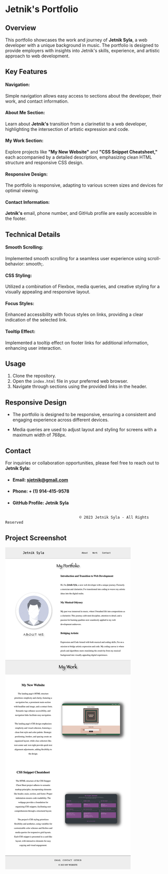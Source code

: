 # Jetnik's Portfolio

## Overview

This portfolio showcases the work and journey of **Jetnik Syla**, a web developer with a unique background in music. The portfolio is designed to provide employers with insights into Jetnik's skills, experience, and artistic approach to web development.

## Key Features

#### **Navigation:** 
Simple navigation allows easy access to sections about the developer, their work, and contact information.

#### **About Me Section:** 
Learn about **Jetnik's** transition from a clarinetist to a web developer, highlighting the intersection of artistic expression and code.

#### **My Work Section:**
 Explore projects like **"My New Website"** and **"CSS Snippet Cheatsheet,"** each accompanied by a detailed description, emphasizing clean HTML structure and responsive CSS design.

#### **Responsive Design:**
The portfolio is responsive, adapting to various screen sizes and devices for optimal viewing.

#### **Contact Information:** 
 **Jetnik's** email, phone number, and GitHub profile are easily accessible in the footer.

## Technical Details

#### **Smooth Scrolling:**
Implemented smooth scrolling for a seamless user experience using scroll-behavior: smooth;.

#### **CSS Styling:**
 Utilized a combination of Flexbox, media queries, and creative styling for a visually appealing and responsive layout.

#### **Focus Styles:**
 Enhanced accessibility with focus styles on links, providing a clear indication of the selected link.

#### **Tooltip Effect:**
Implemented a tooltip effect on footer links for additional information, enhancing user interaction.

## Usage

1. Clone the repository.
2. Open the ``index.html`` file in your preferred web browser.
3. Navigate through sections using the provided links in the header.

## Responsive Design

* The portfolio is designed to be responsive, ensuring a consistent and engaging experience across different devices.

* Media queries are used to adjust layout and styling for screens with a maximum width of 768px.

## Contact

For inquiries or collaboration opportunities, please feel free to reach out to **Jetnik Syla:**

* #### **Email:** sjetnik@gmail.com

* #### **Phone:** + (1) 914-415-9578

* #### **GitHub Profile:** Jetnik Syla

##
                                     © 2023 Jetnik Syla - All Rights Reserved


## Project Screenshot

![Jetnik's Portfolio](assets/Jetnik's_portfolio.html.png)